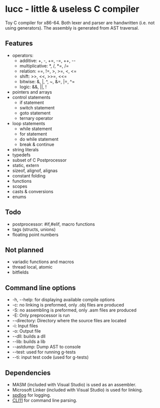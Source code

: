 # lucc - little & useless C compiler
Toy C compiler for x86-64. Both lexer and parser are handwritten (i.e. not using generators).
The assembly is generated from AST traversal. 

## Features
  * operators:
    - additive: +, -, +=, -=, ++, --
    - multiplicative: *, /, *=, /=
    - relation: ==, !=, >, >=, <, <=
    - shift: >>, <<, >>=, <<=
    - bitwise: &, |, ^, ~, &=, |=, ^=
    - logic: &&, ||, !
  * pointers and arrays
  * control statements
    - if statement
    - switch statement
    - goto statement
    - ternary operator
  * loop statements 
    - while statement
    - for statement
    - do while statement
    - break & continue
  * string literals
  * typedefs
  * subset of C Postprocessor
  * static, extern
  * sizeof, alignof, alignas
  * constant folding
  * functions
  * scopes
  * casts & conversions
  * enums

## Todo
  * postprocessor: #if,#elif, macro functions
  * tags (structs, unions)
  * floating point numbers
 
## Not planned
  * variadic functions and macros
  * thread local, atomic
  * bitfields

## Command line options
  * -h, --help: for displaying available compile options
  * -c: no linking is preformed, only .obj files are produced
  * -S: no assembling is preformed, only .asm files are produced
  * -E: Only preprocessor is run
  * --directory: Directory where the source files are located
  * -i: Input files
  * -o: Output file
  * --dll: builds a dll
  *	--lib: builds a lib
  * --astdump: Dump AST to console
  * --test: used for running g-tests
  * --ti: input test code (used for g-tests)

## Dependencies
  * MASM (included with Visual Studio) is used as an assembler.
  * Microsoft Linker (included with Visual Studio) is used for linking.
  * [spdlog](https://github.com/gabime/spdlog) for logging.
  * [CLI11](https://github.com/CLIUtils/CLI11) for command line parsing.
